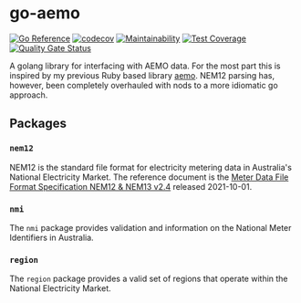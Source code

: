 # go-aemo

[![Go Reference](https://pkg.go.dev/badge/github.com/jufemaiz/go-aemo.svg)](https://pkg.go.dev/github.com/jufemaiz/go-aemo) [![codecov](https://codecov.io/gh/jufemaiz/go-aemo/branch/main/graph/badge.svg?token=ztfbFyBr3c)](https://codecov.io/gh/jufemaiz/go-aemo) [![Maintainability](https://api.codeclimate.com/v1/badges/6f64c11c2775cac16029/maintainability)](https://codeclimate.com/github/jufemaiz/go-aemo/maintainability) [![Test Coverage](https://api.codeclimate.com/v1/badges/6f64c11c2775cac16029/test_coverage)](https://codeclimate.com/github/jufemaiz/go-aemo/test_coverage) [![Quality Gate Status](https://sonarcloud.io/api/project_badges/measure?project=jufemaiz_go-aemo&metric=alert_status)](https://sonarcloud.io/summary/new_code?id=jufemaiz_go-aemo)

A golang library for interfacing with AEMO data. For the most part this is inspired
by my previous Ruby based library [aemo](https://github.com/jufemaiz/aemo). NEM12
parsing has, however, been completely overhauled with nods to a more idiomatic go
approach.

## Packages

### `nem12`

NEM12 is the standard file format for electricity metering data in Australia's National
Electricity Market. The reference document is the
[Meter Data File Format Specification NEM12 & NEM13 v2.4](https://aemo.com.au/-/media/files/electricity/nem/retail_and_metering/metering-procedures/2021/mdff-specification-nem12-nem13-v24.pdf?la=en)
released 2021-10-01.

### `nmi`

The `nmi` package provides validation and information on the National Meter Identifiers
in Australia.

### `region`

The `region` package provides a valid set of regions that operate within the National
Electricity Market.
